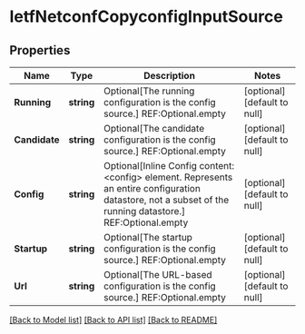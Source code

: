 # IetfNetconfCopyconfigInputSource

## Properties
Name | Type | Description | Notes
------------ | ------------- | ------------- | -------------
**Running** | **string** | Optional[The running configuration is the config source.] REF:Optional.empty | [optional] [default to null]
**Candidate** | **string** | Optional[The candidate configuration is the config source.] REF:Optional.empty | [optional] [default to null]
**Config** | **string** | Optional[Inline Config content: &lt;config&gt; element.  Represents an entire configuration datastore, not a subset of the running datastore.] REF:Optional.empty | [optional] [default to null]
**Startup** | **string** | Optional[The startup configuration is the config source.] REF:Optional.empty | [optional] [default to null]
**Url** | **string** | Optional[The URL-based configuration is the config source.] REF:Optional.empty | [optional] [default to null]

[[Back to Model list]](../README.md#documentation-for-models) [[Back to API list]](../README.md#documentation-for-api-endpoints) [[Back to README]](../README.md)


